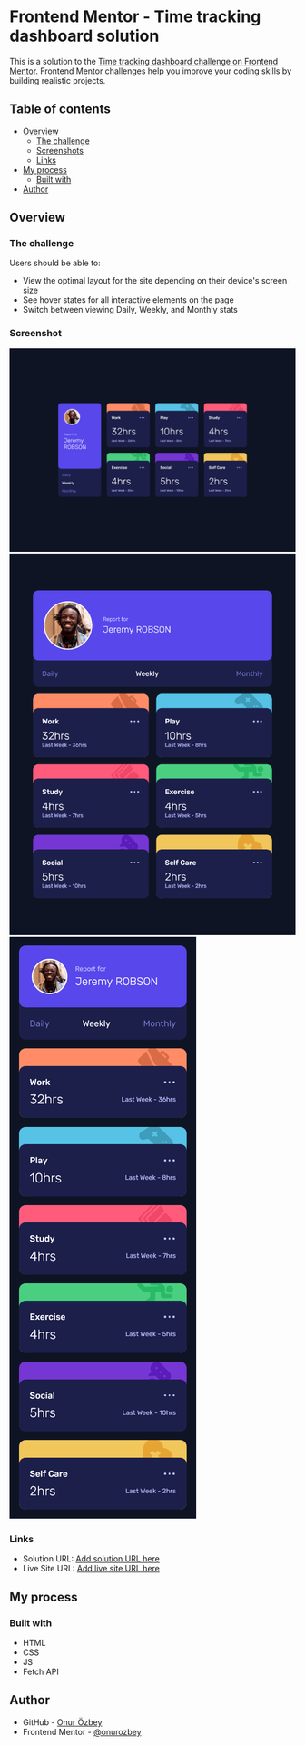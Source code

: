 # Frontend Mentor - Time tracking dashboard solution

This is a solution to the [Time tracking dashboard challenge on Frontend Mentor](https://www.frontendmentor.io/challenges/time-tracking-dashboard-UIQ7167Jw). Frontend Mentor challenges help you improve your coding skills by building realistic projects.

## Table of contents

- [Overview](#overview)
  - [The challenge](#the-challenge)
  - [Screenshots](#screenshot)
  - [Links](#links)
- [My process](#my-process)
  - [Built with](#built-with)
- [Author](#author)

## Overview

### The challenge

Users should be able to:

- View the optimal layout for the site depending on their device's screen size
- See hover states for all interactive elements on the page
- Switch between viewing Daily, Weekly, and Monthly stats

### Screenshot

![](./src/screenshots/desktop.png)
![](./src/screenshots/tablet.png)
![](./src/screenshots/mobile.png)

### Links

- Solution URL: [Add solution URL here](https://github.com/onurozbey/time-tracking-dashboard)
- Live Site URL: [Add live site URL here](https://onurozbey.github.io/time-tracking-dashboard/)

## My process

### Built with

- HTML
- CSS
- JS
- Fetch API

## Author

- GitHub - [Onur Özbey](https://github.com/onurozbey)
- Frontend Mentor - [@onurozbey](https://www.frontendmentor.io/profile/onurozbey)